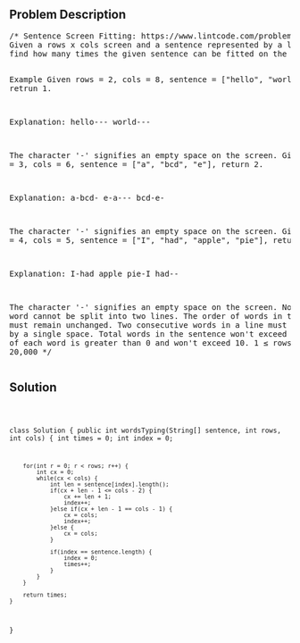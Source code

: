<!--
<style>
  body { font-family: Arial, sans-serif; }
  .container { max-width: 100%; margin: auto; padding: 20px; }
  .comment-block { background-color: #f9f9f9; padding: 10px; border-left: 5px solid #ccc; max-width: 50%; margin: auto;}
  .code-block { background-color: #f4f4f4; padding: 10px; border: 1px solid #ddd; }
</style>
-->

<div class='container'>
<h2>Problem Description</h2>
<div class='comment-block'>
<pre>
/* Sentence Screen Fitting: https://www.lintcode.com/problem/sentence-screen-fitting/description
Given a rows x cols screen and a sentence represented by a list of non-empty words, 
find how many times the given sentence can be fitted on the screen.

Example
Given rows = 2, cols = 8, sentence = ["hello", "world"], retrun 1.

Explanation:
hello---
world---

The character '-' signifies an empty space on the screen.
Given rows = 3, cols = 6, sentence = ["a", "bcd", "e"], return 2.

Explanation:
a-bcd- 
e-a---
bcd-e-

The character '-' signifies an empty space on the screen.
Given rows = 4, cols = 5, sentence = ["I", "had", "apple", "pie"], return 1.

Explanation:
I-had
apple
pie-I
had--

The character '-' signifies an empty space on the screen.
Notice
A word cannot be split into two lines.
The order of words in the sentence must remain unchanged.
Two consecutive words in a line must be separated by a single space.
Total words in the sentence won't exceed 100.
Length of each word is greater than 0 and won't exceed 10.
1 ≤ rows, cols ≤ 20,000
*/
</pre>
</div>

<h2>Solution</h2>
<div class='code-block'>
<pre><code class='language-java'>

class Solution {
    public int wordsTyping(String[] sentence, int rows, int cols) {
        int times = 0;
        int index = 0;
        
        for(int r = 0; r < rows; r++) {
            int cx = 0;
            while(cx < cols) {
                int len = sentence[index].length();
                if(cx + len - 1 <= cols - 2) {
                    cx += len + 1;
                    index++;
                }else if(cx + len - 1 == cols - 1) {
                    cx = cols;
                    index++;
                }else {
                    cx = cols;
                }
                
                if(index == sentence.length) {
                    index = 0;
                    times++;
                }
            }
        }
        
        return times;
    }
}
</code></pre>
</div>
</div>
